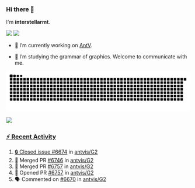 ### Hi there 👋

I'm **interstellarmt**.

[![](https://img.shields.io/endpoint?url=https://awards.antv.vision/interstellarmt-g2-contributor.json)](https://github.com/antvis/g2)
[![](https://img.shields.io/endpoint?url=https://awards.antv.vision/interstellarmt-gpt-vis-contributor.json)](https://github.com/antvis/gpt-vis)

- 🔭 I’m currently working on [AntV](https://github.com/antvis).

- 📖 I’m studying the grammar of graphics. Welcome to communicate with me.

![](https://raw.githubusercontent.com/interstellarmt/interstellarmt/refs/heads/output/github-contribution-grid-snake.svg)
<div>
  <a href="https://github.com/interstellarmt">
  <img height="180em" src="https://github-readme-stats-eight-theta.vercel.app/api?username=interstellarmt&show_icons=true&include_all_commits=true&count_private=true&theme=tokyonight"/>
</div>
    
### :zap: Recent Activity

<!--START_SECTION:activity-->
1. 🔒 Closed issue [#6674](https://github.com/antvis/G2/issues/6674) in [antvis/G2](https://github.com/antvis/G2)
2. 🎉 Merged PR [#6746](https://github.com/antvis/G2/pull/6746) in [antvis/G2](https://github.com/antvis/G2)
3. 🎉 Merged PR [#6757](https://github.com/antvis/G2/pull/6757) in [antvis/G2](https://github.com/antvis/G2)
4. 💪 Opened PR [#6757](https://github.com/antvis/G2/pull/6757) in [antvis/G2](https://github.com/antvis/G2)
5. 🗣 Commented on [#6670](https://github.com/antvis/G2/issues/6670#issuecomment-2786332227) in [antvis/G2](https://github.com/antvis/G2)
<!--END_SECTION:activity-->

